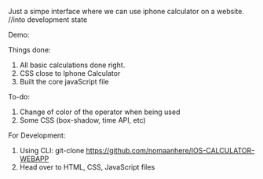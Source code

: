 Just a simpe interface where we can use iphone calculator on a website. 
//into development state

Demo:


Things done:
1.	All basic calculations done right.
2.	CSS close to Iphone Calculator
3.	Built the core javaScript file


To-do:
1.	Change of color of the operator when being used
2.	Some CSS (box-shadow, time API, etc)

For Development:
1) Using CLI: git-clone https://github.com/nomaanhere/IOS-CALCULATOR-WEBAPP
2) Head over to HTML, CSS, JavaScript files 
